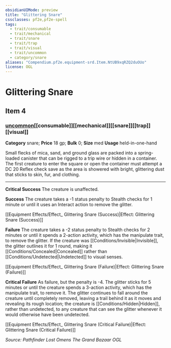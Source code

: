 ```yaml
---
obsidianUIMode: preview
title: "Glittering Snare"
cssclasses: pf2e,pf2e-spell
tags:
  - trait/consumable
  - trait/mechanical
  - trait/snare
  - trait/trap
  - trait/visual
  - trait/uncommon
  - category/snare
aliases: "Compendium.pf2e.equipment-srd.Item.NtUB9xqRZQ2duOUo"
license: OGL
---
```

# Glittering Snare
## Item 4
### [uncommon](uncommon "Uncommon Rarity Trait")[[consumable]][[mechanical]][[snare]][[trap]][[visual]]

**Category** snare; 
**Price** 18 gp; 
**Bulk** 0; **Size** med
**Usage** held-in-one-hand

Small flecks of mica, sand, and ground glass are packed into a spring-loaded canister that can be rigged to a trip wire or hidden in a container. The first creature to enter the square or open the container must attempt a DC 20 Reflex check save as the area is showered with bright, glittering dust that sticks to skin, fur, and clothing.

* * *

**Critical Success** The creature is unaffected.

**Success** The creature takes a -1 status penalty to Stealth checks for 1 minute or until it uses an Interact action to remove the glitter.

[[Equipment Effects/Effect_ Glittering Snare (Success)|Effect: Glittering Snare (Success)]]

**Failure** The creature takes a -2 status penalty to Stealth checks for 2 minutes or until it spends a 2-action activity, which has the manipulate trait, to remove the glitter. If the creature was [[Conditions/Invisible|Invisible]], the glitter outlines it for 1 round, making it [[Conditions/Concealed|Concealed]] rather than [[Conditions/Undetected|Undetected]] to visual senses.

[[Equipment Effects/Effect_ Glittering Snare (Failure)|Effect: Glittering Snare (Failure)]]

**Critical Failure** As failure, but the penalty is -4. The glitter sticks for 5 minutes or until the creature spends a 3-action activity, which has the manipulate trait, to remove it. The glitter continues to fall around the creature until completely removed, leaving a trail behind it as it moves and revealing its rough location; the creature is [[Conditions/Hidden|Hidden]], rather than undetected, to any creature that can see the glitter whenever it would otherwise have been undetected.

[[Equipment Effects/Effect_ Glittering Snare (Critical Failure)|Effect: Glittering Snare (Critical Failure)]]

*Source: Pathfinder Lost Omens The Grand Bazaar*
*OGL*